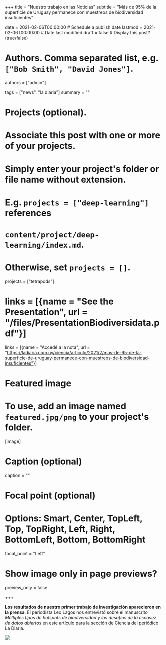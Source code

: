 +++
title = "Nuestro trabajo en las Noticias"
subtitle = "Más de 95% de la superficie de Uruguay permanece con muestreos de biodiversidad insuficientes"

date = 2021-02-06T00:00:00  # Schedule a publish date
lastmod = 2021-02-06T00:00:00 # Date last modified
draft = false  # Display this post? (true/false)

# Authors. Comma separated list, e.g. `["Bob Smith", "David Jones"]`.
authors = ["admin"]

tags = ["news", "la diaria"]
summary = ""

# Projects (optional).
#   Associate this post with one or more of your projects.
#   Simply enter your project's folder or file name without extension.
#   E.g. `projects = ["deep-learning"]` references
#   `content/project/deep-learning/index.md`.
#   Otherwise, set `projects = []`.
projects = ["tetrapods"]

# links = [{name = "See the Presentation", url = "/files/PresentationBiodiversidata.pdf"}]
links = [{name = "Accedé a la nota", url = "https://ladiaria.com.uy/ciencia/articulo/2021/2/mas-de-95-de-la-superficie-de-uruguay-permanece-con-muestreos-de-biodiversidad-insuficientes"}]

# Featured image
# To use, add an image named `featured.jpg/png` to your project's folder.
[image]
  # Caption (optional)
  caption = ""

  # Focal point (optional)
  # Options: Smart, Center, TopLeft, Top, TopRight, Left, Right, BottomLeft, Bottom, BottomRight
  focal_point = "Left"

  # Show image only in page previews?
  preview_only = false

+++

**Los resultados de nuestro primer trabajo de investigación aparecieron en la prensa**. El periodista Leo Lagos nos entrevistó sobre el manuscrito *Múltiples tipos de hotspots de biodiversidad y los desafíos de la escasez de datos abiertos* en este artículo para la sección de Ciencia del periódico La Diaria.

![](/img/ladiaria-hotspots.jpeg)

